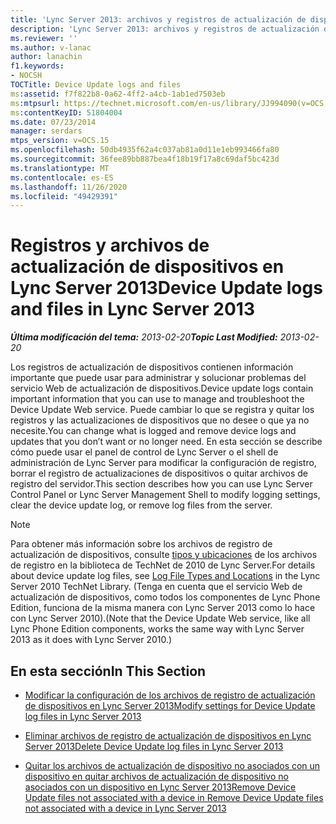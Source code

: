 ```yaml
---
title: 'Lync Server 2013: archivos y registros de actualización de dispositivos'
description: 'Lync Server 2013: archivos y registros de actualización de dispositivos.'
ms.reviewer: ''
ms.author: v-lanac
author: lanachin
f1.keywords:
- NOCSH
TOCTitle: Device Update logs and files
ms:assetid: f7f822b8-0a62-4ff2-a4cb-1ab1ed7503eb
ms:mtpsurl: https://technet.microsoft.com/en-us/library/JJ994090(v=OCS.15)
ms:contentKeyID: 51804004
ms.date: 07/23/2014
manager: serdars
mtps_version: v=OCS.15
ms.openlocfilehash: 50db4935f62a4c037ab81a0d11e1eb993466fa80
ms.sourcegitcommit: 36fee89bb887bea4f18b19f17a8c69daf5bc423d
ms.translationtype: MT
ms.contentlocale: es-ES
ms.lasthandoff: 11/26/2020
ms.locfileid: "49429391"
---
```

# <a name="device-update-logs-and-files-in-lync-server-2013"></a><span data-ttu-id="072d4-103">Registros y archivos de actualización de dispositivos en Lync Server 2013</span><span class="sxs-lookup"><span data-stu-id="072d4-103">Device Update logs and files in Lync Server 2013</span></span>

<div data-xmlns="http://www.w3.org/1999/xhtml">

<div class="topic" data-xmlns="http://www.w3.org/1999/xhtml" data-msxsl="urn:schemas-microsoft-com:xslt" data-cs="https://msdn.microsoft.com/">

<div data-asp="https://msdn2.microsoft.com/asp">



</div>

<div id="mainSection">

<div id="mainBody"><span data-ttu-id="072d4-104">

<span> </span></span><span class="sxs-lookup"><span data-stu-id="072d4-104">

<span> </span></span></span>

<span data-ttu-id="072d4-105">_**Última modificación del tema:** 2013-02-20_</span><span class="sxs-lookup"><span data-stu-id="072d4-105">_**Topic Last Modified:** 2013-02-20_</span></span>

<span data-ttu-id="072d4-106">Los registros de actualización de dispositivos contienen información importante que puede usar para administrar y solucionar problemas del servicio Web de actualización de dispositivos.</span><span class="sxs-lookup"><span data-stu-id="072d4-106">Device update logs contain important information that you can use to manage and troubleshoot the Device Update Web service.</span></span> <span data-ttu-id="072d4-107">Puede cambiar lo que se registra y quitar los registros y las actualizaciones de dispositivos que no desee o que ya no necesite.</span><span class="sxs-lookup"><span data-stu-id="072d4-107">You can change what is logged and remove device logs and updates that you don’t want or no longer need.</span></span> <span data-ttu-id="072d4-108">En esta sección se describe cómo puede usar el panel de control de Lync Server o el shell de administración de Lync Server para modificar la configuración de registro, borrar el registro de actualizaciones de dispositivos o quitar archivos de registro del servidor.</span><span class="sxs-lookup"><span data-stu-id="072d4-108">This section describes how you can use Lync Server Control Panel or Lync Server Management Shell to modify logging settings, clear the device update log, or remove log files from the server.</span></span>

<div>


> [!NOTE]  
> <span data-ttu-id="072d4-109">Para obtener más información sobre los archivos de registro de actualización de dispositivos, consulte <A href="https://technet.microsoft.com/library/gg398250(v=ocs.14).aspx">tipos y ubicaciones</A> de los archivos de registro en la biblioteca de TechNet de 2010 de Lync Server.</span><span class="sxs-lookup"><span data-stu-id="072d4-109">For details about device update log files, see <A href="https://technet.microsoft.com/library/gg398250(v=ocs.14).aspx">Log File Types and Locations</A> in the Lync Server 2010 TechNet Library.</span></span> <span data-ttu-id="072d4-110">(Tenga en cuenta que el servicio Web de actualización de dispositivos, como todos los componentes de Lync Phone Edition, funciona de la misma manera con Lync Server 2013 como lo hace con Lync Server 2010).</span><span class="sxs-lookup"><span data-stu-id="072d4-110">(Note that the Device Update Web service, like all Lync Phone Edition components, works the same way with Lync Server 2013 as it does with Lync Server 2010.)</span></span>



</div>

<div>

## <a name="in-this-section"></a><span data-ttu-id="072d4-111">En esta sección</span><span class="sxs-lookup"><span data-stu-id="072d4-111">In This Section</span></span>

  - [<span data-ttu-id="072d4-112">Modificar la configuración de los archivos de registro de actualización de dispositivos en Lync Server 2013</span><span class="sxs-lookup"><span data-stu-id="072d4-112">Modify settings for Device Update log files in Lync Server 2013</span></span>](lync-server-2013-modify-settings-for-device-update-log-files.md)

  - [<span data-ttu-id="072d4-113">Eliminar archivos de registro de actualización de dispositivos en Lync Server 2013</span><span class="sxs-lookup"><span data-stu-id="072d4-113">Delete Device Update log files in Lync Server 2013</span></span>](lync-server-2013-delete-device-update-log-files.md)

  - [<span data-ttu-id="072d4-114">Quitar los archivos de actualización de dispositivo no asociados con un dispositivo en quitar archivos de actualización de dispositivo no asociados con un dispositivo en Lync Server 2013</span><span class="sxs-lookup"><span data-stu-id="072d4-114">Remove Device Update files not associated with a device in Remove Device Update files not associated with a device in Lync Server 2013</span></span>](lync-server-2013-remove-device-update-files-not-associated-with-a-device.md)

<span data-ttu-id="072d4-115"></div>

</div>

<span> </span>

</div>

</div>

</span><span class="sxs-lookup"><span data-stu-id="072d4-115"></div>

</div>

<span> </span>

</div>

</div>

</span></span></div>

